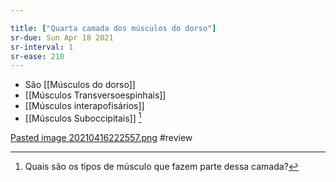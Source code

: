 ```yaml
---

title: ["Quarta camada dos músculos do dorso"]
sr-due: Sun Apr 18 2021
sr-interval: 1
sr-ease: 210
---
```


+ São [[Músculos do dorso]]
+ [[Músculos Transversoespinhais]]
+ [[Músculos interapofisários]]
+ [[Músculos Suboccipitais]] [^18291]

[^18291]: Quais são os tipos de músculo que fazem parte dessa camada?


[Pasted image 20210416222557.png](obsidian://open?vault=Med&file=Anatomia)
#review 
